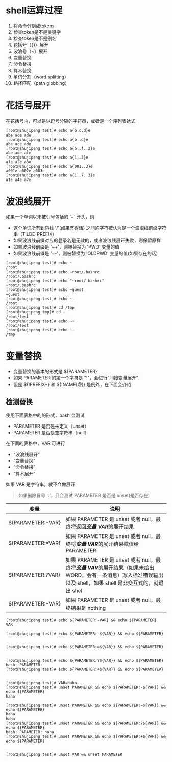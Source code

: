 # shell运算过程
1. 将命令分割成tokens
2. 检查token是不是关键字
3. 检查token是不是别名
4. 花括号（{}）展开
5. 波浪号（~）展开
6. 变量替换
7. 命令替换
8. 算术替换
9. 单词分割（word splitting）
10. 路径匹配（path globbing）


#  花括号展开
在花括号内，可以是以逗号分隔的字符串，或者是一个序列表达式
```
[root@zhujipeng test]# echo a{b,c,d}e
abe ace ade
[root@zhujipeng test]# echo a{b..d}e
abe ace ade
[root@zhujipeng test]# echo a{b..f..2}e
abe ade afe
[root@zhujipeng test]# echo a{1..3}e
a1e a2e a3e
[root@zhujipeng test]# echo a{001..3}e
a001e a002e a003e
[root@zhujipeng test]# echo a{1..7..3}e
a1e a4e a7e
```

# 波浪线展开
如果一个单词以未被引号包括的 '~' 开头，则
- 这个单词所有到斜线 '/'(如果有得话) 之间的字符被认为是一个波浪线前缀字符串（TILDE-PREFIX）
- 如果波浪线前缀对应的登录名是无效的，或者波浪线展开失败，则保留原样
- 如果波浪线前缀是 '~+'，则被替换为 'PWD' 变量的值
- 如果波浪线前缀是 '~-'，则被替换为 'OLDPWD' 变量的值(如果存在的话)

```
[root@zhujipeng test]# echo ~
/root
[root@zhujipeng test]# echo ~root/.bashrc
/root/.bashrc
[root@zhujipeng test]# echo "~root/.bashrc"
~root/.bashrc
[root@zhujipeng test]# echo ~guest
~guest
[root@zhujipeng test]# echo ~-
/root
[root@zhujipeng test]# cd /tmp
[root@zhujipeng tmp]# cd -
/root/test
[root@zhujipeng test]# echo ~+
/root/test
[root@zhujipeng test]# echo ~-
/tmp
```



# 变量替换
- 变量替换的基本的形式是 ${PARAMETER}
- 如果 PARAMETER 的第一个字符是 "!"，会进行“间接变量展开”
- 但是 ${!PREFIX*} 和 ${!NAME[@]} 是例外，在下面会介绍

## 检测替换
使用下面表格中的的形式，bash 会测试 
- PARAMETER 是否是未定义（unset）
- PARAMETER 是否是空字符串（null）

在下面的表格中，VAR 可进行 
- “波浪线展开”
- “变量替换”
- “命令替换” 
- “算术展开”

如果 VAR 是字符串，就不会做展开

> 如果删除冒号 ':'，只会测试 PARAMETER 是否是 unset(是否存在)


|变量 | 说明 |
|--- |--- |
|${PARAMETER:-VAR} | 如果 PARAMETER 是 unset 或者 null，最终将返回***变量 VAR***的展开结果 |
|${PARAMETER:=VAR} | 如果 PARAMETER 是 unset 或者 null，最终将***变量 VAR***的展开结果赋值给PARAMETER |
|${PARAMETER:?VAR} | 如果 PARAMETER 是 unset 或者 null，最终将***变量 VAR***的展开结果（如果未给出 WORD，会有一条消息）写入标准错误输出以及 shell，如果 shell 是非交互式的，就退出 shel |
|${PARAMETER:+VAR} | 如果 PARAMETER 是 unset 或者 null，最终结果是 nothing |

```
[root@zhujipeng test]# echo ${PARAMETER:-VAR} && echo ${PARAMETER}
VAR

[root@zhujipeng test]# echo ${PARAMETER:-${VAR}} && echo ${PARAMETER}


[root@zhujipeng test]# echo ${PARAMETER:=${VAR}} && echo ${PARAMETER}


[root@zhujipeng test]# echo ${PARAMETER:?${VAR}} && echo ${PARAMETER}
bash: PARAMETER:
[root@zhujipeng test]# echo ${PARAMETER:+${VAR}} && echo ${PARAMETER}


[root@zhujipeng test]# VAR=haha
[root@zhujipeng test]# unset PARAMETER && echo ${PARAMETER:-${VAR}} && echo ${PARAMETER}
haha

[root@zhujipeng test]# unset PARAMETER && echo ${PARAMETER:=${VAR}} && echo ${PARAMETER}
haha
haha
[root@zhujipeng test]# unset PARAMETER && echo ${PARAMETER:?${VAR}} && echo ${PARAMETER}
bash: PARAMETER: haha
[root@zhujipeng test]# unset PARAMETER && echo ${PARAMETER:+${VAR}} && echo ${PARAMETER}


[root@zhujipeng test]# unset VAR && unset PARAMETER
```
